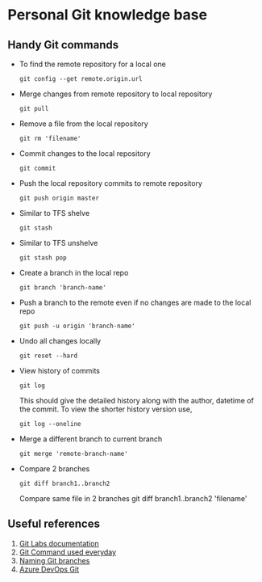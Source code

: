 # Personal Git knowledge base
## Handy Git commands
* To find the remote repository for a local one
  ```
  git config --get remote.origin.url
  ```

* Merge changes from remote repository to local repository
  ```
  git pull
  ```

* Remove a file from the local repository
   ```
  git rm 'filename'
  ```

* Commit changes to the local repository
   ```
   git commit
   ```
   
* Push the local repository commits to remote repository
  ```
  git push origin master
  ```
* Similar to TFS shelve
  ```
  git stash
  ```
* Similar to TFS unshelve
  ```
  git stash pop
  ```
* Create a branch in the local repo
  ```
  git branch 'branch-name'
  ```
* Push a branch to the remote even if no changes are made to the local repo
  ```
  git push -u origin 'branch-name'
  ```
* Undo all changes locally
  ```
  git reset --hard
  ```
* View history of commits
  ```
  git log
  ```
  This should give the detailed history along with the author, datetime of the commit.
  To view the shorter history version use,
  ```
  git log --oneline
  ```
* Merge a different branch to current branch
  ```
  git merge 'remote-branch-name'
  ```
* Compare 2 branches
  ```
  git diff branch1..branch2
  ```
  Compare same file in 2 branches
  git diff branch1..branch2 'filename'

## Useful references
1. [Git Labs documentation](https://git-scm.com/docs)
2. [Git Command used everyday](https://git-scm.com/docs/giteveryday)
3. [Naming Git branches](https://stackoverflow.com/questions/273695/git-branch-naming-best-practices)
4. [Azure DevOps Git](https://docs.microsoft.com/en-us/azure/devops/repos/git/?view=vsts)
